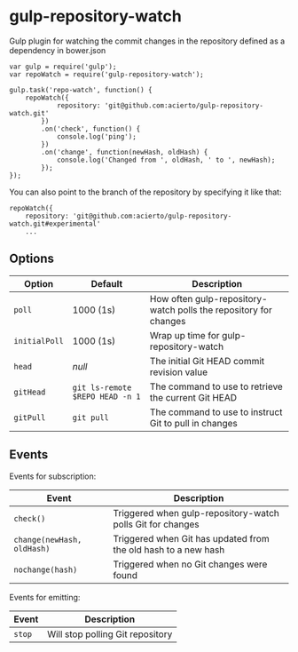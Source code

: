 gulp-repository-watch
==============
Gulp plugin for watching the commit changes in the repository defined as a dependency in bower.json

	var gulp = require('gulp');
	var repoWatch = require('gulp-repository-watch');

	gulp.task('repo-watch', function() {
		repoWatch({
		        repository: 'git@github.com:acierto/gulp-repository-watch.git'
		    })
			.on('check', function() {
				console.log('ping');
			})
			.on('change', function(newHash, oldHash) {
				console.log('Changed from ', oldHash, ' to ', newHash);
			});
	});
	
You can also point to the branch of the repository by specifying it like that:

    repoWatch({
        repository: 'git@github.com:acierto/gulp-repository-watch.git#experimental'
        ...

Options
-------

| Option              | Default                         | Description                                                                           |
|---------------------|---------------------------------|---------------------------------------------------------------------------------------|
| `poll`              | 1000 (1s)                       | How often gulp-repository-watch polls the repository for changes                      |
| `initialPoll`       | 1000 (1s)                       | Wrap up time for gulp-repository-watch                                                |
| `head`              | *null*                          | The initial Git HEAD commit revision value                                            |
| `gitHead`           | `git ls-remote $REPO HEAD -n 1` | The command to use to retrieve the current Git HEAD                                   |
| `gitPull`           | `git pull`                      | The command to use to instruct Git to pull in changes                                 |


Events
------

Events for subscription:

| Event                          | Description                                                    |
|--------------------------------|----------------------------------------------------------------|
| `check()`                      | Triggered when gulp-repository-watch polls Git for changes     |
| `change(newHash, oldHash)`     | Triggered when Git has updated from the old hash to a new hash |
| `nochange(hash)`               | Triggered when no Git changes were found                       |

Events for emitting:

| Event                          | Description                                                    |
|--------------------------------|----------------------------------------------------------------|
| `stop`                         | Will stop polling Git repository                               |